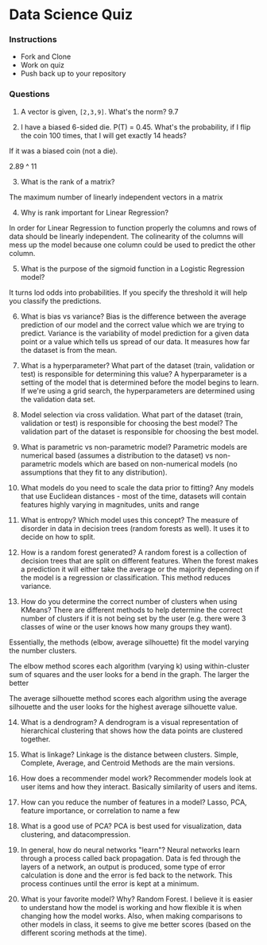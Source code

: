# Data Science Quiz

### Instructions

- Fork and Clone
- Work on quiz
- Push back up to your repository

### Questions

1. A vector is given, `[2,3,9]`. What's the norm?
9.7

2. I have a biased 6-sided die. P(T) = 0.45. What's the probability, if I flip the coin 100 times, that I will get exactly 14 heads?

If it was a biased coin (not a die). 

2.89 ^ 11

3. What is the rank of a matrix?

The maximum number of linearly independent vectors in a matrix 


4. Why is rank important for Linear Regression?

In order for Linear Regression to function properly the columns and rows of data should be linearly independent. The colinearity of the columns will mess up the model because one column could be used to predict the other column.

5. What is the purpose of the sigmoid function in a Logistic Regression model?

It turns lod odds into probabilities.  If you specify the threshold it will help you classify the predictions.

6. What is bias vs variance?
Bias is the difference between the average prediction of our model and the correct value which we are trying to predict.
Variance is the variability of model prediction for a given data point or a value which tells us spread of our data. It measures how far the dataset is from the mean.


7. What is a hyperparameter? What part of the dataset (train, validation or test) is responsible for determining this value?
A hyperparameter is a setting of the model that is determined before the model begins to learn. If we're using a grid search, the hyperparameters are determined using the validation data set.


8. Model selection via cross validation. What part of the dataset (train, validation or test) is responsible for choosing the best model?
The validation part of the dataset is responsible for choosing the best model.

9. What is parametric vs non-parametric model?
Parametric models are numerical based (assumes a distribution to the dataset) vs non-parametric models which are based on non-numerical models (no assumptions that they fit to any distribution).

10. What models do you need to scale the data prior to fitting?
Any models that use Euclidean distances - most of the time, datasets will contain features highly varying in magnitudes, units and range

11. What is entropy? Which model uses this concept?
The measure of disorder in data in decision trees (random forests as well).  It uses it to decide on how to split.  


12. How is a random forest generated?
A random forest is a collection of decision trees that are split on different features. When the forest makes a prediction it will either take the average or the majority depending on if the model is a regression or classification. This method reduces variance.

13. How do you determine the correct number of clusters when using KMeans?
There are different methods to help determine the correct number of clusters if it is not being set by the user (e.g. there were 3 classes of wine or the user knows how many groups they want). 

Essentially, the methods (elbow, average silhouette) fit the model varying the number clusters. 

The elbow method scores each algorithm (varying k) using within-cluster sum of squares and the user looks for a bend in the graph.  The larger the better

The average silhouette method scores each algorithm using the average silhouette and the user looks for the highest average silhouette value.

14. What is a dendrogram?
A dendrogram is a visual representation of hierarchical clustering that shows how the data points are clustered together.

15. What is linkage?
Linkage is the distance between clusters. Simple, Complete, Average, and Centroid Methods are the main versions.

16. How does a recommender model work?
Recommender models look at user items and how they interact. Basically similarity of users and items.

17. How can you reduce the number of features in a model?
Lasso, PCA, feature importance, or correlation to name a few

18. What is a good use of PCA?
PCA is best used for visualization, data clustering, and datacompression.

19. In general, how do neural networks "learn"?
Neural networks learn through a process called back propagation. Data is fed through the layers of a network, an output is produced, some type of error calculation is done and the error is fed back to the network. This process continues until the error is kept at a minimum.

20. What is your favorite model? Why?
Random Forest. I believe it is easier to understand how the model is working and how flexible it is when changing how the model works. Also, when making comparisons to other models in class, it seems to give me better scores (based on the different scoring methods at the time).